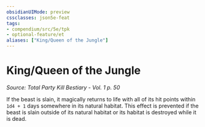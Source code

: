 ```yaml
---
obsidianUIMode: preview
cssclasses: json5e-feat
tags:
- compendium/src/5e/tpk
- optional-feature/et
aliases: ["King/Queen of the Jungle"]
---
```

# King/Queen of the Jungle
*Source: Total Party Kill Bestiary - Vol. 1 p. 50*  

If the beast is slain, it magically returns to life with all of its hit points within `1d4 + 1` days somewhere in its natural habitat. This effect is prevented if the beast is slain outside of its natural habitat or its habitat is destroyed while it is dead.